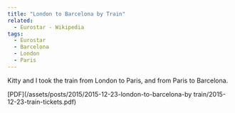 ```yaml
---
title: "London to Barcelona by Train"
related:
  - Eurostar - Wikipedia
tags:
  - Eurostar
  - Barcelona
  - London
  - Paris
---
```

Kitty and I took the train from London to Paris, and from Paris to Barcelona.

[PDF](/assets/posts/2015/2015-12-23-london-to-barcelona-by train/2015-12-23-train-tickets.pdf)